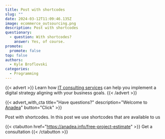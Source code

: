 ```yaml
---
title: Post with shortcodes
slug: ""
date: 2024-03-12T11:09:46.135Z
image: ecommerce_outsourcing.png
description: Post with shortcodes
questionary:
  - question: With shortcodes?
    answer: Yes, of course.
promote:
  promote: false
top: false
authors:
  - Kyle Broflovski
categories:
  - Programming
---
```

{{< advert >}}
Learn how <a href="https://anadea.info/free-project-estimate">IT consulting services</a> can help you implement a digital strategy aligning with your business goals.
{{< /advert >}}

{{< advert_with_cta title="Have questions?" description="Welcome to <a href='https://anadea.info'>Anadea</a>" button="Click" >}}


Post with shortcodes. In this post we use shortcodes that are available to us

{{< ctabutton href="https://anadea.info/free-project-estimate" >}}
  Get a consultation
{{< /ctabutton >}}
